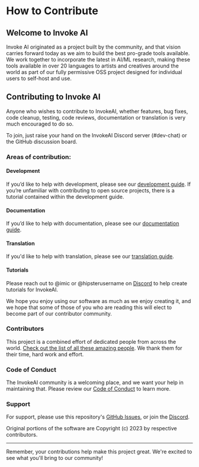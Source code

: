 # How to Contribute

## Welcome to Invoke AI
Invoke AI originated as a project built by the community, and that vision carries forward today as we aim to build the best pro-grade tools available. We work together to incorporate the latest in AI/ML research, making these tools available in over 20 languages to artists and creatives around the world as part of our fully permissive OSS project designed for individual users to self-host and use.


## Contributing to Invoke AI
Anyone who wishes to contribute to InvokeAI, whether features, bug fixes, code cleanup, testing, code reviews, documentation or translation is very much encouraged to do so.

To join, just raise your hand on the InvokeAI Discord server (#dev-chat) or the GitHub discussion board.

### Areas of contribution: 

#### Development
If you’d like to help with development, please see our [development guide](contribution_guides/development.md). If you’re unfamiliar with contributing to open source projects, there is a tutorial contained within the development guide.

#### Documentation
If you’d like to help with documentation, please see our [documentation guide](contribution_guides/documenation.md).

#### Translation
If you'd like to help with translation, please see our [translation guide](docs/contributing/.contribution_guides/translation.md).

#### Tutorials 
Please reach out to @imic or @hipsterusername on [Discord](https://discord.gg/ZmtBAhwWhy) to help create tutorials for InvokeAI.

We hope you enjoy using our software as much as we enjoy creating it, and we hope that some of those of you who are reading this will elect to become part of our contributor community.


### Contributors

This project is a combined effort of dedicated people from across the world. [Check out the list of all these amazing people](https://invoke-ai.github.io/InvokeAI/other/CONTRIBUTORS/). We thank them for their time, hard work and effort.

### Code of Conduct

The InvokeAI community is a welcoming place, and we want your help in maintaining that. Please review our [Code of Conduct](../../CODE_OF_CONDUCT.md) to learn more. 

### Support

For support, please use this repository's [GitHub Issues](https://github.com/invoke-ai/InvokeAI/issues), or join the [Discord](https://discord.gg/ZmtBAhwWhy).

Original portions of the software are Copyright (c) 2023 by respective contributors.

---

Remember, your contributions help make this project great. We're excited to see what you'll bring to our community!
